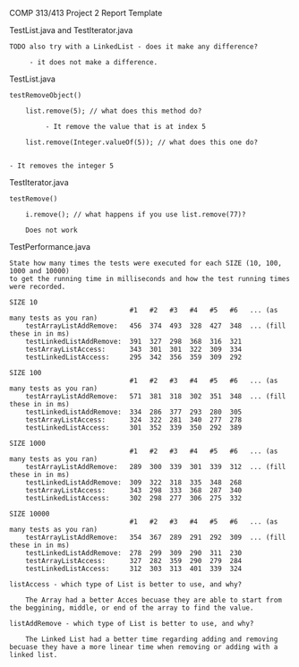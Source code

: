 COMP 313/413 Project 2 Report Template

TestList.java and TestIterator.java

	TODO also try with a LinkedList - does it make any difference?

		 - it does not make a difference.

TestList.java

	testRemoveObject()

		list.remove(5); // what does this method do?

			 - It remove the value that is at index 5

		list.remove(Integer.valueOf(5)); // what does this one do?

			
    - It removes the integer 5

TestIterator.java

	testRemove()

		i.remove(); // what happens if you use list.remove(77)?

        Does not work 

TestPerformance.java

	State how many times the tests were executed for each SIZE (10, 100, 1000 and 10000)
	to get the running time in milliseconds and how the test running times were recorded.

	SIZE 10
								  #1   #2   #3   #4   #5   #6 	... (as many tests as you ran)
        testArrayListAddRemove:   456  374  493  328  427  348  ... (fill these in in ms)
        testLinkedListAddRemove:  391  327  298  368  316  321  
		testArrayListAccess:      343  301  301  322  309  334  
        testLinkedListAccess:     295  342  356  359  309  292 

	SIZE 100
								  #1   #2   #3   #4   #5   #6 	... (as many tests as you ran)
        testArrayListAddRemove:   571  381  318  302  351  348  ... (fill these in in ms)
        testLinkedListAddRemove:  334  286  377  293  280  305  
		testArrayListAccess:      324  322  281  340  277  278  
        testLinkedListAccess:     301  352  339  350  292  389

	SIZE 1000
								  #1   #2   #3   #4   #5   #6 	... (as many tests as you ran)
        testArrayListAddRemove:   289  300  339  301  339  312  ... (fill these in in ms)
        testLinkedListAddRemove:  309  322  318  335  348  268
		testArrayListAccess:      343  298  333  368  287  340  
        testLinkedListAccess:     302  298  277  306  275  332 

	SIZE 10000
								  #1   #2   #3   #4   #5   #6 	... (as many tests as you ran)
        testArrayListAddRemove:   354  367  289  291  292  309  ... (fill these in in ms)
        testLinkedListAddRemove:  278  299  309  290  311  230
		testArrayListAccess:      327  282  359  290  279  284 
        testLinkedListAccess:     312  303  313  401  339  324 

	listAccess - which type of List is better to use, and why?

		The Array had a better Acces becuase they are able to start from the beggining, middle, or end of the array to find the value. 

	listAddRemove - which type of List is better to use, and why?

        The Linked List had a better time regarding adding and removing becuase they have a more linear time when removing or adding with a linked list. 
		




